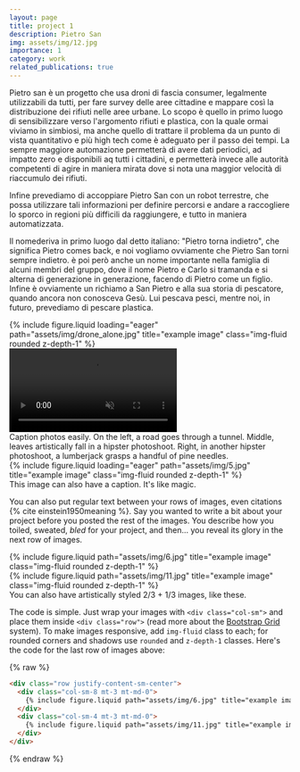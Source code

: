 ```yaml
---
layout: page
title: project 1
description: Pietro San
img: assets/img/12.jpg
importance: 1
category: work
related_publications: true
---
```



Pietro san è un progetto che usa droni di fascia consumer, legalmente utilizzabili da tutti, per fare survey delle aree cittadine e mappare così la distribuzione dei rifiuti nelle aree urbane.
Lo scopo è quello in primo luogo di sensibilizzare verso l'argomento rifiuti e plastica, con la quale ormai viviamo in simbiosi, ma anche quello di trattare il problema da un punto di vista quantitativo e più high tech come è adeguato per il passo dei tempi. La sempre maggiore automazione permetterà di avere dati periodici, ad impatto zero e disponibili aq tutti i cittadini, e permetterà invece alle autorità competenti di agire in maniera mirata dove si nota una maggior velocità di riaccumulo dei rifiuti. 

Infine prevediamo di accoppiare Pietro San con un robot terrestre, che possa utilizzare tali informazioni per definire percorsi e andare a raccogliere lo sporco in regioni più difficili da raggiungere, e tutto in maniera automatizzata.

Il nomederiva in primo luogo dal detto italiano: "Pietro torna indietro", che significa Pietro comes back, e noi vogliamo ovviamente che Pietro San torni sempre indietro. è poi però anche un nome importante nella famiglia di alcuni membri del gruppo, dove il nome Pietro e Carlo si tramanda e si alterna di generazione in generazione, facendo di Pietro come un figlio. Infine è ovviamente un richiamo a San Pietro e alla sua storia di pescatore, quando ancora non conosceva Gesù. Lui pescava pesci, mentre noi, in futuro, prevediamo di pescare plastica.


<div class="row">
    <div class="col-sm mt-3 mt-md-0">
        {% include figure.liquid loading="eager" path="assets/img/drone_alone.jpg" title="example image" class="img-fluid rounded z-depth-1" %}
    </div>


  <div class="col-sm mt-3 mt-md-0">
    <video 
      class="img-fluid rounded z-depth-1" 
      controls 
      autoplay 
      muted 
      loop 
      playsinline 
      preload="auto"
    >
      <source src="assets/videos/video-drone-per-sito.mp4" type="video/mp4">
      Il tuo browser non supporta i video HTML5.
    </video>
  </div>
</div>

<div class="caption">
    Caption photos easily. On the left, a road goes through a tunnel. Middle, leaves artistically fall in a hipster photoshoot. Right, in another hipster photoshoot, a lumberjack grasps a handful of pine needles.
</div>
<div class="row">
    <div class="col-sm mt-3 mt-md-0">
        {% include figure.liquid loading="eager" path="assets/img/5.jpg" title="example image" class="img-fluid rounded z-depth-1" %}
    </div>
</div>
<div class="caption">
    This image can also have a caption. It's like magic.
</div>

You can also put regular text between your rows of images, even citations {% cite einstein1950meaning %}.
Say you wanted to write a bit about your project before you posted the rest of the images.
You describe how you toiled, sweated, _bled_ for your project, and then... you reveal its glory in the next row of images.

<div class="row justify-content-sm-center">
    <div class="col-sm-8 mt-3 mt-md-0">
        {% include figure.liquid path="assets/img/6.jpg" title="example image" class="img-fluid rounded z-depth-1" %}
    </div>
    <div class="col-sm-4 mt-3 mt-md-0">
        {% include figure.liquid path="assets/img/11.jpg" title="example image" class="img-fluid rounded z-depth-1" %}
    </div>
</div>
<div class="caption">
    You can also have artistically styled 2/3 + 1/3 images, like these.
</div>

The code is simple.
Just wrap your images with `<div class="col-sm">` and place them inside `<div class="row">` (read more about the <a href="https://getbootstrap.com/docs/4.4/layout/grid/">Bootstrap Grid</a> system).
To make images responsive, add `img-fluid` class to each; for rounded corners and shadows use `rounded` and `z-depth-1` classes.
Here's the code for the last row of images above:

{% raw %}

```html
<div class="row justify-content-sm-center">
  <div class="col-sm-8 mt-3 mt-md-0">
    {% include figure.liquid path="assets/img/6.jpg" title="example image" class="img-fluid rounded z-depth-1" %}
  </div>
  <div class="col-sm-4 mt-3 mt-md-0">
    {% include figure.liquid path="assets/img/11.jpg" title="example image" class="img-fluid rounded z-depth-1" %}
  </div>
</div>
```

{% endraw %}

